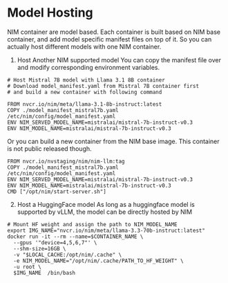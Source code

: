 # Model Hosting
NIM container are model based. Each container is built based on NIM base container, and add model specific manifest files on top of it. So you can actually host different models with one NIM container.
1. Host Another NIM supported model
You can copy the manifest file over and modify corresponding environment variables.   
```
# Host Mistral 7B model with Llama 3.1 8B container
# Download model_manifest.yaml from Mistral 7B container first
# and build a new container with following command

FROM nvcr.io/nim/meta/llama-3.1-8b-instruct:latest
COPY ./model_manifest_mistral7b.yaml /etc/nim/config/model_manifest.yaml
ENV NIM_SERVED_MODEL_NAME=mistralai/mistral-7b-instruct-v0.3
ENV NIM_MODEL_NAME=mistralai/mistral-7b-instruct-v0.3
```

  Or you can build a new container from the NIM base image.
This container is not public released though. 
```
FROM nvcr.io/nvstaging/nim/nim-llm:tag
COPY ./model_manifest_mistral7b.yaml /etc/nim/config/model_manifest.yaml
ENV NIM_SERVED_MODEL_NAME=mistralai/mistral-7b-instruct-v0.3
ENV NIM_MODEL_NAME=mistralai/mistral-7b-instruct-v0.3
CMD ["/opt/nim/start-server.sh"]
```

2. Host a HuggingFace model
As long as a huggingface model is supported by vLLM, the model can be directly hosted by NIM  
```
# Mount HF weight and assign the path to NIM_MODEL_NAME
export IMG_NAME="nvcr.io/nim/meta/llama-3.3-70b-instruct:latest"
docker run -it --rm --name=$CONTAINER_NAME \
  --gpus '"device=4,5,6,7"' \
  --shm-size=16GB \
  -v "$LOCAL_CACHE:/opt/nim/.cache" \
  -e NIM_MODEL_NAME="/opt/nim/.cache/PATH_TO_HF_WEIGHT" \
  -u root \
  $IMG_NAME  /bin/bash
```